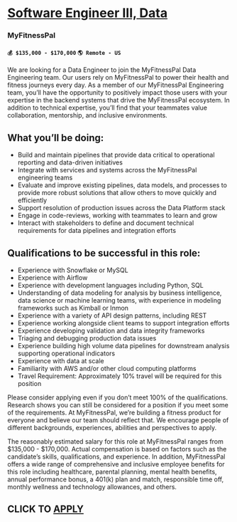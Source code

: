 # [Software Engineer III, Data](https://www.remotewlb.com/apply/software-engineer-iii-data)  
### MyFitnessPal  
#### `💰 $135,000 - $170,000` `🌎 Remote - US`  

We are looking for a Data Engineer to join the MyFitnessPal Data Engineering team. Our users rely on MyFitnessPal to power their health and fitness journeys every day. As a member of our MyFitnessPal Engineering team, you’ll have the opportunity to positively impact those users with your expertise in the backend systems that drive the MyFitnessPal ecosystem. In addition to technical expertise, you’ll find that your teammates value collaboration, mentorship, and inclusive environments.

## What you’ll be doing:

  * Build and maintain pipelines that provide data critical to operational reporting and data-driven initiatives
  * Integrate with services and systems across the MyFitnessPal engineering teams
  * Evaluate and improve existing pipelines, data models, and processes to provide more robust solutions that allow others to move quickly and efficiently
  * Support resolution of production issues across the Data Platform stack
  * Engage in code-reviews, working with teammates to learn and grow
  * Interact with stakeholders to define and document technical requirements for data pipelines and integration efforts

## Qualifications to be successful in this role:

  * Experience with Snowflake or MySQL
  * Experience with Airflow
  * Experience with development languages including Python, SQL
  * Understanding of data modeling for analysis by business intelligence, data science or machine learning teams, with experience in modeling frameworks such as Kimball or Inmon
  * Experience with a variety of API design patterns, including REST
  * Experience working alongside client teams to support integration efforts
  * Experience developing validation and data integrity frameworks
  * Triaging and debugging production data issues
  * Experience building high volume data pipelines for downstream analysis supporting operational indicators
  * Experience with data at scale
  * Familiarity with AWS and/or other cloud computing platforms
  * Travel Requirement: Approximately 10% travel will be required for this position

Please consider applying even if you don’t meet 100% of the qualifications. Research shows you can still be considered for a position if you meet some of the requirements. At MyFitnessPal, we’re building a fitness product for everyone and believe our team should reflect that. We encourage people of different backgrounds, experiences, abilities and perspectives to apply.

The reasonably estimated salary for this role at MyFitnessPal ranges from $135,000 - $170,000. Actual compensation is based on factors such as the candidate’s skills, qualifications, and experience. In addition, MyFitnessPal offers a wide range of comprehensive and inclusive employee benefits for this role including healthcare, parental planning, mental health benefits, annual performance bonus, a 401(k) plan and match, responsible time off, monthly wellness and technology allowances, and others.

  
  

  
## CLICK TO [APPLY](https://www.remotewlb.com/apply/software-engineer-iii-data)

